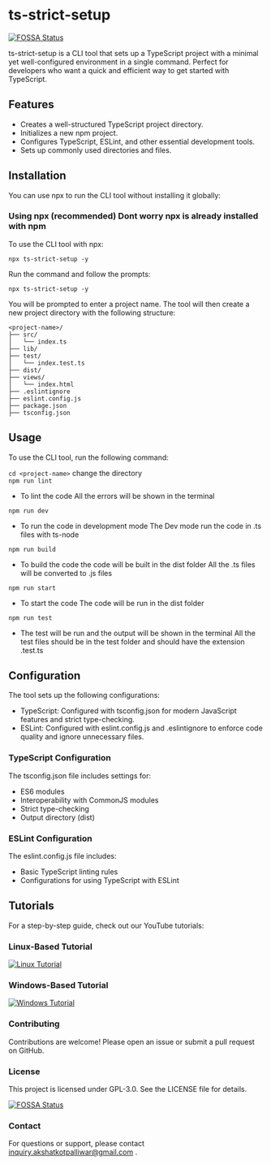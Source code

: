 # ts-strict-setup

[![FOSSA Status](https://app.fossa.com/api/projects/git%2Bgithub.com%2FIntegerAlex%2Fts-strict-setup.svg?type=shield)](https://app.fossa.com/projects/git%2Bgithub.com%2FIntegerAlex%2Fts-strict-setup?ref=badge_shield)

ts-strict-setup is a CLI tool that sets up a TypeScript project with a minimal yet well-configured environment in a single command.
Perfect for developers who want a quick and efficient way to get started with TypeScript.

## Features

- Creates a well-structured TypeScript project directory.
- Initializes a new npm project.
- Configures TypeScript, ESLint, and other essential development tools.
- Sets up commonly used directories and files.

## Installation

You can use npx to run the CLI tool without installing it globally:

### Using npx (recommended) Dont worry npx is already installed with npm

To use the CLI tool with npx:

`npx ts-strict-setup -y `

Run the command and follow the prompts:

`npx ts-strict-setup -y`

You will be prompted to enter a project name. The tool will then create a new project directory with the following structure:

```
<project-name>/
├── src/
│   └── index.ts
├── lib/
├── test/
│   └── index.test.ts
├── dist/
├── views/
│   └── index.html
├── .eslintignore
├── eslint.config.js
├── package.json
├── tsconfig.json

```

## Usage

To use the CLI tool, run the following command:

`cd <project-name>` change the directory  
 `npm run lint`

- To lint the code
  All the errors will be shown in the terminal

`npm run dev`

- To run the code in development mode
  The Dev mode run the code in .ts files with ts-node

`npm run build`

- To build the code the code will be built in the dist folder
  All the .ts files will be converted to .js files

`npm run start`

- To start the code
  The code will be run in the dist folder

`npm run test`

- The test will be run and the output will be shown in the terminal
  All the test files should be in the test folder and should have the extension .test.ts

## Configuration

The tool sets up the following configurations:

- TypeScript: Configured with tsconfig.json for modern JavaScript features and strict type-checking.
- ESLint: Configured with eslint.config.js and .eslintignore to enforce code quality and ignore unnecessary files.

### TypeScript Configuration

The tsconfig.json file includes settings for:

- ES6 modules
- Interoperability with CommonJS modules
- Strict type-checking
- Output directory (dist)

### ESLint Configuration

The eslint.config.js file includes:

- Basic TypeScript linting rules
- Configurations for using TypeScript with ESLint

## Tutorials

For a step-by-step guide, check out our YouTube tutorials:

### Linux-Based Tutorial

[![Linux Tutorial](https://img.youtube.com/vi/HNJo4Ak0MPs/0.jpg)](https://www.youtube.com/watch?v=HNJo4Ak0MPs)

### Windows-Based Tutorial

[![Windows Tutorial](https://img.youtube.com/vi/k4VH3dJIfpE/0.jpg)](https://www.youtube.com/watch?v=k4VH3dJIfpE)

### Contributing

Contributions are welcome! Please open an issue or submit a pull request on GitHub.

### License

This project is licensed under GPL-3.0. See the LICENSE file for details.

[![FOSSA Status](https://app.fossa.com/api/projects/git%2Bgithub.com%2FIntegerAlex%2Fts-strict-setup.svg?type=large)](https://app.fossa.com/projects/git%2Bgithub.com%2FIntegerAlex%2Fts-strict-setup?ref=badge_large)

### Contact

For questions or support, please contact inquiry.akshatkotpalliwar@gmail.com .
